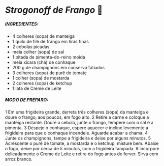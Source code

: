 # **_Strogonoff de Frango_** :chicken:

##### INGREDIENTES:

- 4 colheres (sopa) de manteiga
- 1 quilo de filé de frango em tiras finas
- 2 cebolas picadas
- meia colher (sopa) de sal
- 1 pitada de pimenta-do-reino moída
- meia xícara (chá) de conhaque
- 200 g de champignons em conserva fatiados
- 3 colheres (sopa) de purê de tomate
- 1 colher (sopa) de mostarda
- 2 colheres (sopa) de ketchup
- 1 lata de Creme de Leite

##### MODO DE PREPARO:

1	Em uma frigideira grande, derreta três colheres (sopa) da manteiga e doure o frango, aos poucos, em fogo alto.
2	Retire a carne e coloque a manteiga restante. Doure a cebola, junte o frango, tempere com o sal e a pimenta.
3	Despeje o conhaque, espere aquecer e incline levemente a frigideira para que o conhaque incendeie. Aguarde acabar a chama.
4	Junte os champignons, tampe a frigideira e deixe por alguns minutos.
5	Acrescente o purê de tomate, a mostarda e o ketchup, misture bem. Abaixe o fogo, deixe por cerca de 5 minutos, com a frigideira tampada.
6	Incorpore delicadamente o Creme de Leite e retire do fogo antes de ferver. Sirva com arroz branco.

